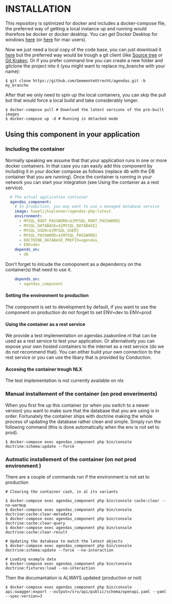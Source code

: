 # INSTALLATION

This repository is optimized for docker and includes a docker-compose file, the preferred way of getting a local instance up and running would therefore be docker or docker desktop. You can get Docker Desktop for windows [here](https://docs.docker.com/docker-for-windows/) (or [here](https://docs.docker.com/docker-for-mac/) for mac users). 

Now we just need a local copy of the code base, you can just download it [here](https://github.com/GemeenteUtrecht/agendas/archive/master.zip) but the preferred way would be trough a git client (like [Source tree](https://www.sourcetreeapp.com/) or [Git Kraken](https://www.gitkraken.com/). Or if you prefer command line you can create a new folder and gitclone the project into it (you might want to replace my_branche with your name):

```CLI
$ git clone https://github.com/GemeenteUtrecht/agendas.git -b my_branche
```

After that we only need to spin up the local containers, you can skip the pull but that would force a local build and take considerably longer.

```CLI
$ docker-compose pull # Download the latest versions of the pre-built images
$ docker-compose up -d # Running in detached mode
```

## Using this component in your application

### Including the container
Normally speaking we assume that that your application runs in one or more docker containers. In that case you can easily add this component by including it in your docker compose as follows (replace db with the DB container that you are running). Once the container is running in your network you can start your integration (see Using the container as a rest service).

```YAML
  # The actual application container
  agendas_component:
    # In production, you may want to use a managed database service
    image: huwelijksplanner/agendas-php:latest
    environment:
      - MYSQL_ROOT_PASSWORD=${MYSQL_ROOT_PASSWORD}
      - MYSQL_DATABASE=${MYSQL_DATABASE}
      - MYSQL_USER=${MYSQL_USER} 
      - MYSQL_PASSWORD=${MYSQL_PASSWORD}
      - DOCTRINE_DATABASE_PREFIX=agendas_
      - ENV=dev
    depends_on:
      - db
```      

Don't forget to inlcude the comoponent as a dependency on the container(s) that need to use it.

```YAML
    depends_on:
      - agendas_component
```      

#### Setting the environment to production
The component is set to development by default, if you want to use the component on production do not forget to set ENV=dev to ENV=prod

#### Using the container as a rest service
We provide a test implementation on agendas.zaakonline.nl that can be used as a rest service to test your application. Or alternatively you can expose your own hosted containers to the internet as a rest service (do we do not recommend that). You can either build your own connection to the rest service or you can use the libary that is provided by Conduction.   

#### Accesing the container trough NLX
The test implementation is not currently available on nlx

### Manual installement of the container (on prod enveriments)
When you first fire up this container (or when you switch to a newer version) you want to make sure that the database that you are using is in order. Fortunately the container ships with doctrine making the whole process of updating the database rather clean and simple. Simply run the following command (this is done automatically when the env is not set to prod).

```CLI
$ docker-compose exec agendas_component php bin/console doctrine:schema:update --force
``` 

### Autmatic installement of the container (on not prod environment )
There are a couple of commands run if the environment is not set to production 
```CLI
# Clearing the container cash, in al its variants

$ docker-compose exec agendas_component php bin/console cache:clear --no-warmup 
$ docker-compose exec agendas_component php bin/console doctrine:cache:clear-metadata 
$ docker-compose exec agendas_component php bin/console doctrine:cache:clear-query
$ docker-compose exec agendas_component php bin/console doctrine:cache:clear-result

# Updating the database to match the latest objects
$ docker-compose exec agendas_component php bin/console doctrine:schema:update --force --no-interaction

# Loading example data
$ docker-compose exec agendas_component php bin/console doctrine:fixtures:load --no-interaction 
``` 
Then the documantation is ALWAYS updated (production or not)
```CLI
$ docker-compose exec agendas_component php bin/console api:swagger:export --output=/srv/api/public/schema/openapi.yaml --yaml --spec-version=3
``` 
